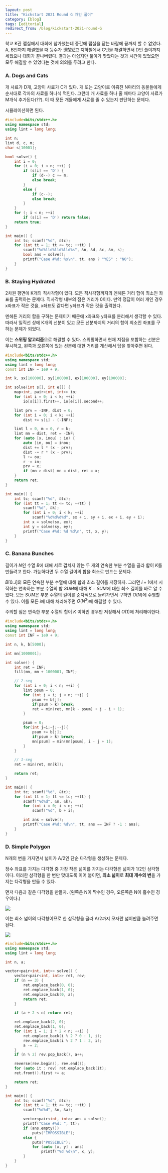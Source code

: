 ```yaml
---
layout: post
title: "Kickstart 2021 Round G 개인 풀이"
category: [blog]
tags: [editorial]
redirect_from: /blog/kickstart-2021-round-G
--- 
```


학교 K관 랩실에서 대회에 참가했는데 중간에 랩실을 닫는 바람에 끝까지 할 수 없었다. A, B번까지 해결했을 때 등수가 괜찮았고 지하철에서 C번을 해결하면서 D번 풀이까지 세웠으나 대회가 끝나버렸다. 결과는 아쉽지만 풀이가 맞았다는 것과 시간이 있었으면 모두 해결할 수 있었다는 것에 의의를 두려고 한다.

### A. Dogs and Cats

개 사료가 D개, 고양이 사료가 C개 있다. 개 또는 고양이로 이뤄진 N마리의 동물들에게 순서대로 각자의 사료를 하나식 먹인다. 그런데 개 사료를 하나 줄 때마다 고양이 사료가 M개식 추가된다(??). 이 때 모든 개들에게 사료를 줄 수 있는지 판단하는 문제다.

시뮬레이션하면 된다.

```cpp
#include<bits/stdc++.h>
using namespace std;
using lint = long long;

int n;
lint d, c, m;
char s[10001];

bool solve() {
    int i = 0;
    for (i = 0; i < n; ++i) {
        if (s[i] == 'D') {
            if (d--) c += m;
            else break;
        }
        else {
            if (c--);
            else break;
        }
    }
    for (; i < n; ++i)
        if (s[i] == 'D') return false;
    return true;
}

int main() {
    int tc; scanf("%d", &tc);
    for (int tt = 1; tt <= tc; ++tt) {
        scanf("%d%lld%lld%lld%s", &n, &d, &c, &m, s);
        bool ans = solve();
        printf("Case #%d: %s\n", tt, ans ? "YES" : "NO");
    }
}
```

### B. Staying Hydrated

2차원 평면에 K개의 직사각형이 있다. 모든 직사각형까지의 멘헤튼 거리 합이 최소인 좌표를 출력하는 문제다. 직사각형 내부의 점은 거리가 0이다. 만약 정답이 여러 개인 경우 x좌표가 작은 것을, x좌표도 같다면 y좌표가 작은 것을 출력한다.

멘헤튼 거리의 합을 구하는 문제이기 때문에 x좌표와 y좌표를 분리해서 생각할 수 있다. 따라서 일직선 상에 K개의 선분이 있고 모든 선분까지의 거리의 합이 최소인 좌표를 구하는 문제가 되었다.

이는 **스위핑 알고리즘**으로 해결할 수 있다. 스위핑하면서 현재 지점을 포함하는 선분은 무시하고, 왼쪽과 오른쪽에 있는 선분에 대한 거리를 계산해서 답을 찾아주면 된다.

```cpp
#include<bits/stdc++.h>
using namespace std;
using lint = long long;
const int INF = 1e9 + 9;

int k, sx[100000], sy[100000], ex[100000], ey[100000];

int solve(int s[], int e[]) {
    map<int, pair<int, int>> io;
    for (int i = 0; i < k; ++i)
        io[s[i]].first++, io[e[i]].second++;

    lint prv = -INF, dist = 0;
    for (int i = 0; i < k; ++i)
        dist += s[i] - (-INF);

    lint l = 0, m = 0, r = k;
    lint mn = dist, ret = -INF;
    for (auto [x, inou] : io) {
        auto [in, ou] = inou;
        dist += l * (x - prv);
        dist -= r * (x - prv);
        l += ou;
        r -= in;
        prv = x;
        if (mn > dist) mn = dist, ret = x;
    }
    return ret;
}

int main() {
    int tc; scanf("%d", &tc);
    for (int tt = 1; tt <= tc; ++tt) {
        scanf("%d", &k);
        for (int i = 0; i < k; ++i)
            scanf("%d%d%d%d", sx + i, sy + i, ex + i, ey + i);
        int x = solve(sx, ex);
        int y = solve(sy, ey);
        printf("Case #%d: %d %d\n", tt, x, y);
    }
}
```

### C. Banana Bunches

길이가 $N$인 수열 $B$에 대해 서로 겹치지 않는 두 개의 연속한 부분 수열을 골라 합이 $K$를 만들려고 한다. 가능하다면 두 수열 길이의 합을 최소로 만드는 문제다.

$B[0..i]$의 모든 연속한 부분 수열에 대해 합과 최소 길이를 저장하자. 그러면 $i+1$에서 시작하는 연속하는 부분 수열의 합 $SUM$에 대해 $K-SUM$에 대한 최소 길이를 바로 알 수 있다. 모든 $SUM$은 부분 수열의 길이를 순차적으로 늘려가면서 구하면 $O(N)$에 수행할 수 있다. 이를 모든 $i$에 대해 처리해주면 $O(N^2)$에 해결할 수 있다.

주의할 점은 연속한 부분 수열의 합이 $K$ 이하인 경우만 저장해서 $O(1)$에 처리해야한다.

```cpp
#include<bits/stdc++.h>
using namespace std;
using lint = long long;
const int INF = 1e9 + 9;

int n, k, b[5000];

int mn[1000001];

int solve() {
    int ret = INF;
    fill(mn, mn + 1000001, INF);

    // 2-seg
    for (int i = 0; i < n; ++i) {
        lint psum = 0;
        for (int j = i; j < n; ++j) {
            psum += b[j];
            if(psum > k) break;
            ret = min(ret, mn[k - psum] + j - i + 1);
        }

        psum = 0;
        for(int j=i;~j;--j){
            psum += b[j];
            if(psum > k) break;
            mn[psum] = min(mn[psum], i - j + 1);
        }
    }

    // 1-seg
    ret = min(ret, mn[k]);

    return ret;
}

int main() {
    int tc; scanf("%d", &tc);
    for (int tt = 1; tt <= tc; ++tt) {
        scanf("%d%d", &n, &k);
        for (int i = 0; i < n; ++i)
            scanf("%d", b + i);

        int ans = solve();
        printf("Case #%d: %d\n", tt, ans == INF ? -1 : ans);
    }
}
```

### D. Simple Polygon

N개의 변을 가지면서 넓이가 A/2인 단순 다각형을 생성하는 문제다.

정수 좌표를 가지는 다각형 중 가장 작은 넓이를 가지는 다각형은 넓이가 1/2인 삼각형이다. 이러한 삼각형을 한 변만 맞대도록 이어 붙이면, **최소 넓이**로 **최대 개수의 변**을 가지는 다각형을 만들 수 있다.

먼저 다음과 같은 다각형을 만들자. (왼쪽은 N이 짝수인 경우, 오른쪽은 N이 홀수인 경우이다.)

![](../assets/image/2021-10-19-kickstart-2021-round-G/Slide%2016_9%20-%201.png)

이는 최소 넓이의 다각형이므로 한 삼각형을 골라 A/2까지 모자란 넓이만큼 늘려주면 된다.

![](../assets/image/2021-10-19-kickstart-2021-round-G/Slide%2016_9%20-%202.png)

```cpp
#include<bits/stdc++.h>
using namespace std;
using lint = long long;

int n, a;

vector<pair<int, int>> solve() {
    vector<pair<int, int>> ret, rev;
    if (n == 3) {
        ret.emplace_back(0, 0);
        ret.emplace_back(1, 0);
        ret.emplace_back(0, a);
        return ret;
    }

    if (a + 2 < n) return ret;

    ret.emplace_back(2, 0);
    ret.emplace_back(1, 0);
    for (int i = 1; i * 2 < n; ++i) {
        ret.emplace_back(i % 2 ? 0 : 1, i);
        rev.emplace_back(i % 2 ? 1 : 2, i);
        a -= 2;
    }
    if (n % 2) rev.pop_back(), a++;

    reverse(rev.begin(), rev.end());
    for (auto it : rev) ret.emplace_back(it);
    ret.front().first += a;

    return ret;
}

int main() {
    int tc; scanf("%d", &tc);
    for (int tt = 1; tt <= tc; ++tt) {
        scanf("%d%d", &n, &a);

        vector<pair<int, int>> ans = solve();
        printf("Case #%d: ", tt);
        if (ans.empty())
            puts("IMPOSSIBLE");
        else {
            puts("POSSIBLE");
            for (auto [x, y] : ans)
                printf("%d %d\n", x, y);
        }
    }
}
```
